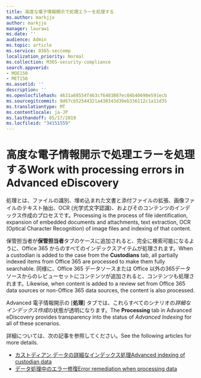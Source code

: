 ```yaml
---
title: 高度な電子情報開示で処理エラーを処理する
ms.author: markjjo
author: markjjo
manager: laurawi
ms.date: ''
audience: Admin
ms.topic: article
ms.service: O365-seccomp
localization_priority: Normal
ms.collection: M365-security-compliance
search.appverid:
- MOE150
- MET150
ms.assetid: ''
description: ''
ms.openlocfilehash: 4631a60554f463cf6403807ec04b40690e591ecb
ms.sourcegitcommit: 9d67cb52544321a430343d39eb336112c1a11d35
ms.translationtype: MT
ms.contentlocale: ja-JP
ms.lasthandoff: 05/17/2019
ms.locfileid: "34151559"
---
```

# <a name="work-with-processing-errors-in-advanced-ediscovery"></a><span data-ttu-id="e0471-102">高度な電子情報開示で処理エラーを処理する</span><span class="sxs-lookup"><span data-stu-id="e0471-102">Work with processing errors in Advanced eDiscovery</span></span>

<span data-ttu-id="e0471-103">処理とは、ファイルの識別、埋め込まれた文書と添付ファイルの拡張、画像ファイルのテキスト抽出、OCR (光学式文字認識)、およびそのコンテンツのインデックス作成のプロセスです。</span><span class="sxs-lookup"><span data-stu-id="e0471-103">Processing is the process of file identification, expansion of embedded documents and attachments, text extraction, OCR (Optical Character Recognition) of image files and indexing of that content.</span></span>  

<span data-ttu-id="e0471-104">保管担当者が**保管担当者**タブのケースに追加されると、完全に検索可能になるように、Office 365 からのすべてのインデックスアイテムが処理されます。</span><span class="sxs-lookup"><span data-stu-id="e0471-104">When a custodian is added to the case from the **Custodians** tab, all partially indexed items from Office 365 are processed to make them fully searchable.</span></span>  <span data-ttu-id="e0471-105">同様に、Office 365 データソースまたは Office 以外の365データソースからのレビューセットにコンテンツが追加されると、コンテンツも処理されます。</span><span class="sxs-lookup"><span data-stu-id="e0471-105">Likewise, when content is added to a review set from Office 365 data sources or non-Office 365 data sources, the content is also processed.</span></span>

<span data-ttu-id="e0471-106">Advanced 電子情報開示の [**処理**] タブでは、これらすべてのシナリオの*詳細なインデックス作成*の状態が透明になります。</span><span class="sxs-lookup"><span data-stu-id="e0471-106">The **Processing** tab in Advanced eDiscovery provides transparency into the status of *Advanced Indexing* for all of these scenarios.</span></span>

<span data-ttu-id="e0471-107">詳細については、次の記事を参照してください。</span><span class="sxs-lookup"><span data-stu-id="e0471-107">See the following articles for more details.</span></span>

- [<span data-ttu-id="e0471-108">カストディアン データの詳細なインデックス処理</span><span class="sxs-lookup"><span data-stu-id="e0471-108">Advanced indexing of custodian data</span></span>](indexing-custodian-data.md)
- [<span data-ttu-id="e0471-109">データ処理中のエラー修復</span><span class="sxs-lookup"><span data-stu-id="e0471-109">Error remediation when processing data</span></span>](error-remediation.md)
